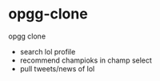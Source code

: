 # opgg-clone
opgg clone
- search lol profile
- recommend champioks in champ select
- pull tweets/news of lol
